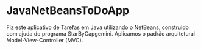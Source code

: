 # JavaNetBeansToDoApp
Fiz este aplicativo de Tarefas em Java utilizando o NetBeans, construido com ajuda do programa StarByCapgemini.
Aplicamos o padrão arquitetural Model-View-Controller (MVC).
